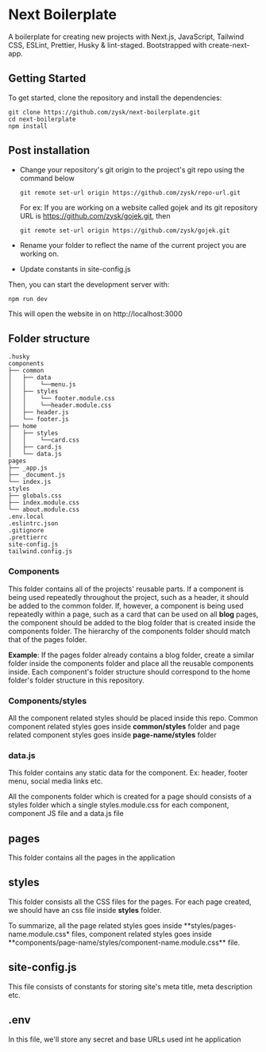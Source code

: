# Next Boilerplate

A boilerplate for creating new projects with Next.js, JavaScript, Tailwind CSS, ESLint, Prettier, Husky & lint-staged. Bootstrapped with create-next-app.

## Getting Started

To get started, clone the repository and install the dependencies:

```
git clone https://github.com/zysk/next-boilerplate.git
cd next-boilerplate
npm install
```

## Post installation

- Change your repository's git origin to the project's git repo using the command below

  ```
  git remote set-url origin https://github.com/zysk/repo-url.git
  ```

  For ex: If you are working on a website called gojek and its git repository URL is https://github.com/zysk/gojek.git, then

  ```
  git remote set-url origin https://github.com/zysk/gojek.git
  ```

- Rename your folder to reflect the name of the current project you are working on.
- Update constants in site-config.js

Then, you can start the development server with:

```
npm run dev
```

This will open the website in on http://localhost:3000

## Folder structure

```
.husky
components
├── common
│   ├── data
│   │    └──menu.js
│   ├── styles
│   │    └── footer.module.css
│   │    └──header.module.css
│   ├── header.js
│   └── footer.js
├── home
│   ├── styles
│   │    └──card.css
│   ├── card.js
│   └── data.js
pages
├── _app.js
├── _document.js
└── index.js
styles
├── globals.css
├── index.module.css
└── about.module.css
.env.local
.eslintrc.json
.gitignore
.prettierrc
site-config.js
tailwind.config.js
```

### Components

This folder contains all of the projects' reusable parts. If a component is being used repeatedly throughout the project, such as a header, it should be added to the common folder. If, however, a component is being used repeatedly within a page, such as a card that can be used on all **blog** pages, the component should be added to the blog folder that is created inside the components folder. The hierarchy of the components folder should match that of the pages folder.

**Example**: If the pages folder already contains a blog folder, create a similar folder inside the components folder and place all the reusable components inside. Each component's folder structure should correspond to the home folder's folder structure in this repository.

### Components/styles

All the component related styles should be placed inside this repo. Common component related styles goes inside **common/styles** folder and page related component styles goes inside **page-name/styles** folder

### data.js

This folder contains any static data for the component.
Ex: header, footer menu, social media links etc.

All the components folder which is created for a page should consists of a styles folder which a single styles.module.css for each component, component JS file and a data.js file

## pages

This folder contains all the pages in the application

## styles

This folder consists all the CSS files for the pages. For each page created, we should have an css file inside **styles** folder.

To summarize, all the page related styles goes inside **styles/pages-name.module.css\* files, component related styles goes inside **components/page-name/styles/component-name.module.css\*\* file.

## site-config.js

This file consists of constants for storing site's meta title, meta description etc.

## .env

In this file, we'll store any secret and base URLs used int he application
